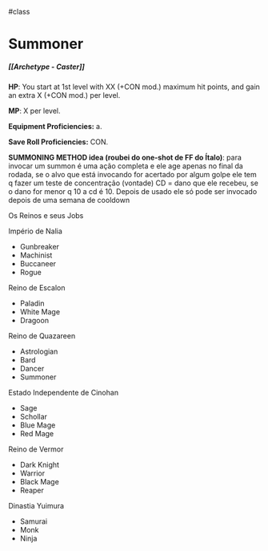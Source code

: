 #class 
# Summoner
##### [[Archetype - Caster]]

**HP**: You start at 1st level with XX (+CON mod.) maximum hit points, and gain an extra X (+CON mod.) per level.

**MP**: X per level.

**Equipment Proficiencies:** a.

**Save Roll Proficiencies:** CON.


**SUMMONING METHOD idea (roubei do one-shot de FF do Ítalo)**: para invocar um summon é uma ação completa e ele age apenas no final da rodada, se o alvo que está invocando for acertado por algum golpe ele tem q fazer um teste de concentração (vontade) CD = dano que ele recebeu, se o dano for menor q 10 a cd é 10. Depois de usado ele só pode ser invocado depois de uma semana de cooldown

Os Reinos e seus Jobs

Império de Nalia
- Gunbreaker
- Machinist
- Buccaneer
- Rogue  

Reino de Escalon
- Paladin  
- White Mage
- Dragoon

Reino de Quazareen
- Astrologian
- Bard
- Dancer
- Summoner 

Estado Independente de Cinohan
- Sage
- Schollar
- Blue Mage
- Red Mage

Reino de Vermor
- Dark Knight
- Warrior
- Black Mage
- Reaper

Dinastia Yuimura 
- Samurai
- Monk
- Ninja
